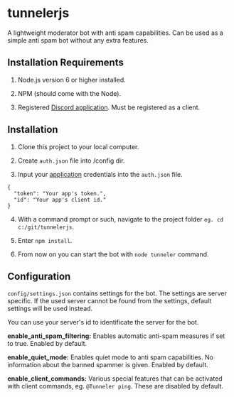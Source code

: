 # tunnelerjs
A lightweight moderator bot with anti spam capabilities.
Can be used as a simple anti spam bot without any extra features.

## Installation Requirements
1) Node.js version 6 or higher installed.

2) NPM (should come with the Node).

3) Registered [Discord application](https://discordapp.com/developers/applications/me/). Must be registered as a client.

## Installation
1) Clone this project to your local computer.

2) Create `auth.json` file into /config dir.

3) Input your [application](https://discordapp.com/developers/applications/me/) credentials into the `auth.json` file.

```
{
  "token": "Your app's token.",
  "id": "Your app's client id."
}
```

4) With a command prompt or such, navigate to the project folder `eg. cd c:/git/tunnelerjs`.

6) Enter `npm install`.

7) From now on you can start the bot with `node tunneler` command.

## Configuration
`config/settings.json` contains settings for the bot. The settings are server specific. If the used server cannot be found from the settings, default settings will be used instead.

You can use your server's id to identificate the server for the bot.

**enable_anti_spam_filtering:** Enables automatic anti-spam measures if set to true. Enabled by default.

**enable_quiet_mode:** Enables quiet mode to anti spam capabilities. No information about the banned spammer is given. Enabled by default.

**enable_client_commands:** Various special features that can be activated with client commands, eg. `@Tunneler ping`. These are disabled by default.
